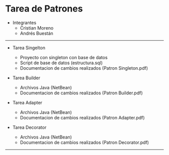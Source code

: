 # Tarea de Patrones

+ Integrantes
  - Cristian Moreno
  - Andrés Buestán


---------------------------------------------------------------------------

+ Tarea Singelton
  - Proyecto con singleton con base de datos
  - Script de base de datos (estructura.sql)
  - Documentacion de cambios realizados (Patron Singleton.pdf)

+ Tarea Builder
  - Archivos Java (NetBean)
  - Documentacion de cambios realizados (Patron Builder.pdf)

+ Tarea Adapter
  - Archivos Java (NetBean)
  - Documentacion de cambios realizados (Patron Adapter.pdf)

+ Tarea Decorator
  - Archivos Java (NetBean)
  - Documentacion de cambios realizados (Patron Decorator.pdf)



---------------------------------------------------------------------------
